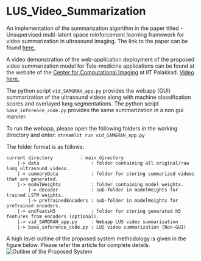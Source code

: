 # LUS_Video_Summarization
An implementation of the summarization algorithm in the paper titled - Unsupervised multi-latent space reinforcement learning framework for video summarization in ultrasound imaging. The link to the paper can be found [here.](https://arxiv.org/abs/2109.01309)

A video demonstration of the web-application deployment of the proposed video summarization model for Tele-medicine applications can be found at the website of the [Center for Computational Imaging](http://www.pulseecho.in/alus/video-summarization/) at IIT Palakkad. [Video here.](https://youtu.be/Th-XGQWRvpo)

The python script `vid_SAMGRAH_app.py` provides the webapp (GUI) summarization of the ultrasound videos along with machine classification scores and overlayed lung segmentations.
The python script `base_inference_code.py` provides the same summarization in a non gui manner.

To run the webapp, please open the following folders in the working directory and enter: 
`streamlit run vid_SAMGRAH_app.py`

The folder format is as follows:
```
current directory          : main directory    
    |-> data                   : folder containing all original/raw lung ultrasound videos.    
    |-> summaryData            : folder for storing summarized videos that are generated.
    |-> modelWeights           : folder containing model weights.
        |-> decoder            : sub-folder in modelWeights for trained LSTM weights.
        |-> preTrainedEncoders : sub-folder in modelWeights for preTrained encoders.
    |-> encFeatsH5             : folder for storing generated h5 features from encoders (optional).
    |-> vid_SAMGRAH_app.py     : Webapp LUS video summarization
    |-> base_inference_code.py : LUS video summarization (Non-GUI)
```
A high level outline of the proposed system methodology is given in the figure below. Please refer the article for complete details.
![Outline of the Proposed System](https://raw.githubusercontent.com/rpm1412/LUS_Video_Summarization/main/fig/Overall_Framework.png)
